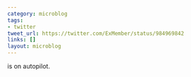 ```yaml
---
category: microblog
tags:
- twitter
tweet_url: https://twitter.com/ExMember/status/984969842
links: []
layout: microblog
---
```

is on autopilot.
